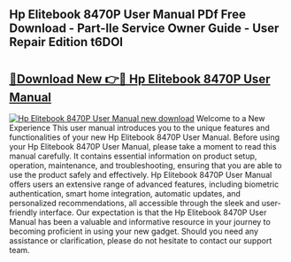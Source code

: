 ## Hp Elitebook 8470P User Manual PDf Free Download - Part-lle Service Owner Guide - User Repair Edition t6DOI

# <h2><a href="http://bc45340.oget.top/?id=Hp+Elitebook+8470P+User+Manual">🔗Download New 👉🔴 Hp Elitebook 8470P User Manual</a></h2>

[![Hp Elitebook 8470P User Manual new download](https://i.imgur.com/5g1atiW.png)](http://bc45340.oget.top/?id=Hp+Elitebook+8470P+User+Manual)
Welcome to a New Experience This user manual introduces you to the unique features and functionalities of your new Hp Elitebook 8470P User Manual. Before using your Hp Elitebook 8470P User Manual, please take a moment to read this manual carefully. It contains essential information on product setup, operation, maintenance, and troubleshooting, ensuring that you are able to use the product safely and effectively. Hp Elitebook 8470P User Manual offers users an extensive range of advanced features, including biometric authentication, smart home integration, automatic updates, and personalized recommendations, all accessible through the sleek and user-friendly interface. Our expectation is that the Hp Elitebook 8470P User Manual has been a valuable and informative resource in your journey to becoming proficient in using your new gadget. Should you need any assistance or clarification, please do not hesitate to contact our support team.
